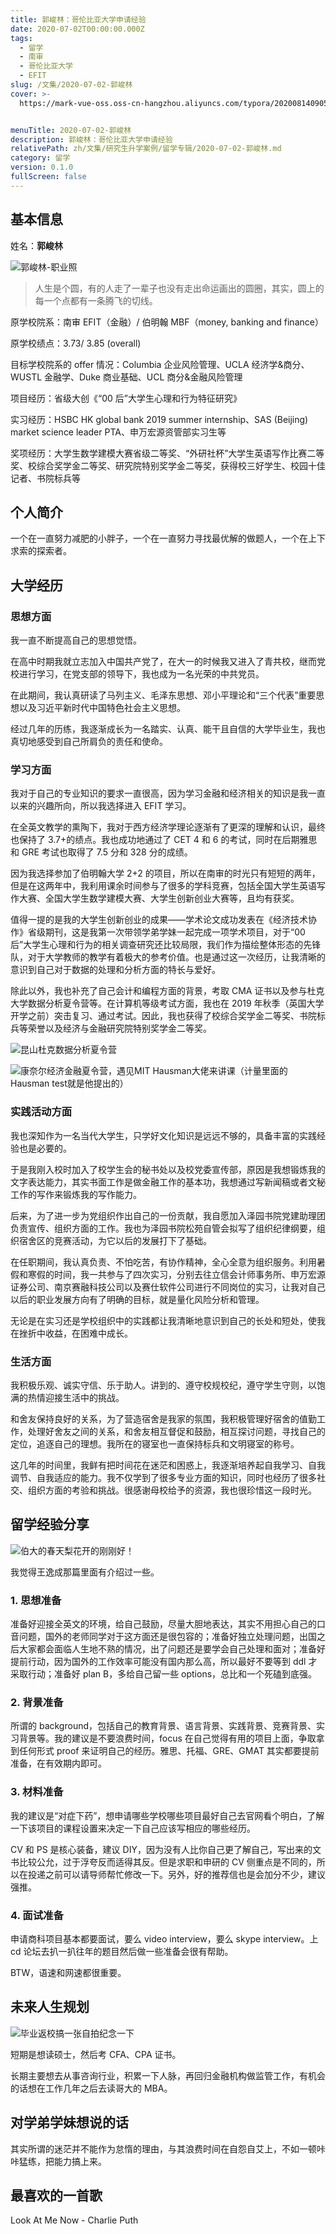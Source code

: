 ```yaml
---
title: 郭峻林：哥伦比亚大学申请经验
date: 2020-07-02T00:00:00.000Z
tags:
  - 留学
  - 南审
  - 哥伦比亚大学
  - EFIT
slug: /文集/2020-07-02-郭峻林
cover: >-
  https://mark-vue-oss.oss-cn-hangzhou.aliyuncs.com/typora/20200814090520.png?x-oss-process=style/cover-compress


menuTitle: 2020-07-02-郭峻林
description: 郭峻林：哥伦比亚大学申请经验
relativePath: zh/文集/研究生升学案例/留学专辑/2020-07-02-郭峻林.md
category: 留学
version: 0.1.0
fullScreen: false
---
```


## 基本信息

姓名：**郭峻林**

![郭峻林-职业照](https://mark-vue-oss.oss-cn-hangzhou.aliyuncs.com/typora/郭峻林-职业照.jpg)

> 人生是个圆，有的人走了一辈子也没有走出命运画出的圆圈，其实，圆上的每一个点都有一条腾飞的切线。

原学校院系：南审 EFIT（金融）/ 伯明翰 MBF（money, banking and finance）

原学校绩点：3.73/ 3.85 (overall)

目标学校院系的 offer 情况：Columbia 企业风险管理、UCLA 经济学&商分、WUSTL 金融学、Duke 商业基础、UCL 商分&金融风险管理

项目经历：省级大创《“00 后”大学生心理和行为特征研究》

实习经历：HSBC HK global bank 2019 summer internship、SAS (Beijing) market science leader PTA、申万宏源资管部实习生等

奖项经历：大学生数学建模大赛省级二等奖、“外研社杯”大学生英语写作比赛二等奖、校综合奖学金二等奖、研究院特别奖学金二等奖，获得校三好学生、校园十佳记者、书院标兵等

<!-- more -->

## 个人简介

一个在一直努力减肥的小胖子，一个在一直努力寻找最优解的做题人，一个在上下求索的探索者。

## 大学经历

### 思想方面

我一直不断提高自己的思想觉悟。

在高中时期我就立志加入中国共产党了，在大一的时候我又进入了青共校，继而党校进行学习，在党支部的领导下，我也成为一名光荣的中共党员。

在此期间，我认真研读了马列主义、毛泽东思想、邓小平理论和“三个代表”重要思想以及习近平新时代中国特色社会主义思想。

经过几年的历练，我逐渐成长为一名踏实、认真、能干且自信的大学毕业生，我也真切地感受到自己所肩负的责任和使命。

### 学习方面

我对于自己的专业知识的要求一直很高，因为学习金融和经济相关的知识是我一直以来的兴趣所向，所以我选择进入 EFIT 学习。

在全英文教学的熏陶下，我对于西方经济学理论逐渐有了更深的理解和认识，最终也保持了 3.7+的绩点。我也成功地通过了 CET 4 和 6 的考试，同时在后期雅思和 GRE 考试也取得了 7.5 分和 328 分的成绩。

因为我选择参加了伯明翰大学 2+2 的项目，所以在南审的时光只有短短的两年，但是在这两年中，我利用课余时间参与了很多的学科竞赛，包括全国大学生英语写作大赛、全国大学生数学建模大赛、大学生创新创业大赛等，且均有获奖。

值得一提的是我的大学生创新创业的成果——学术论文成功发表在《经济技术协作》省级期刊，这是我第一次带领学弟学妹一起完成一项学术项目，对于“00 后”大学生心理和行为的相关调查研究还比较局限，我们作为描绘整体形态的先锋队，对于大学教师的教学有着极大的参考价值。也是通过这一次经历，让我清晰的意识到自己对于数据的处理和分析方面的特长与爱好。

除此以外，我也补充了自己会计和编程方面的背景，考取 CMA 证书以及参与杜克大学数据分析夏令营等。在计算机等级考试方面，我也在 2019 年秋季（英国大学开学之前）突击复习、通过考试。因此，我也获得了校综合奖学金二等奖、书院标兵等荣誉以及经济与金融研究院特别奖学金二等奖。

![昆山杜克数据分析夏令营](https://mark-vue-oss.oss-cn-hangzhou.aliyuncs.com/typora/郭峻林-杜克.jpg)

![康奈尔经济金融夏令营，遇见MIT Hausman大佬来讲课（计量里面的Hausman test就是他提出的）](https://mark-vue-oss.oss-cn-hangzhou.aliyuncs.com/typora/郭峻林-与教授.jpg)

### 实践活动方面

我也深知作为一名当代大学生，只学好文化知识是远远不够的，具备丰富的实践经验也是必要的。

于是我刚入校时加入了校学生会的秘书处以及校党委宣传部，原因是我想锻炼我的文字表达能力，其实书面工作是做金融工作的基本功，我想通过写新闻稿或者文秘工作的写作来锻炼我的写作能力。

后来，为了进一步为党组织作出自己的一份贡献，我自愿加入泽园书院党建助理团负责宣传、组织方面的工作。我也为泽园书院松苑自管会拟写了组织纪律纲要，组织宿舍区的竞赛活动，为它以后的发展打下了基础。

在任职期间，我认真负责、不怕吃苦，有协作精神，全心全意为组织服务。利用暑假和寒假的时间，我一共参与了四次实习，分别去往立信会计师事务所、申万宏源证券公司、南京赛融科技公司以及赛仕软件公司进行不同岗位的实习，让我对自己以后的职业发展方向有了明确的目标，就是量化风险分析和管理。

无论是在实习还是学校组织中的实践都让我清晰地意识到自己的长处和短处，使我在挫折中收益，在困难中成长。

### 生活方面

我积极乐观、诚实守信、乐于助人。讲到的、遵守校规校纪，遵守学生守则，以饱满的热情迎接生活中的挑战。

和舍友保持良好的关系，为了营造宿舍是我家的氛围，我积极管理好宿舍的值勤工作，处理好舍友之间的关系，和舍友相互督促和鼓励，相互探讨问题，寻找自己的定位，追逐自己的理想。我所在的寝室也一直保持标兵和文明寝室的称号。

这几年的时间里，我鲜有把时间花在迷茫和困惑上，我逐渐培养起自我学习、自我调节、自我适应的能力。我不仅学到了很多专业方面的知识，同时也经历了很多社交、组织方面的考验和挑战。很感谢母校给予的资源，我也很珍惜这一段时光。

## 留学经验分享

![伯大的春天梨花开的刚刚好！](https://mark-vue-oss.oss-cn-hangzhou.aliyuncs.com/typora/郭峻林-伯明翰.jpg)

我觉得王逸成那篇里面有介绍过一些。

### 1. 思想准备

准备好迎接全英文的环境，给自己鼓励，尽量大胆地表达，其实不用担心自己的口音问题，国外的老师同学对于这方面还是很包容的；准备好独立处理问题，出国之后大家都会面临人生地不熟的情况，出了问题还是要学会自己处理和面对；准备好提前行动，因为国外的工作效率可能没有国内那么高，所以最好不要等到 ddl 才采取行动；准备好 plan B，多给自己留一些 options，总比和一个死磕到底强。

### 2. 背景准备

所谓的 background，包括自己的教育背景、语言背景、实践背景、竞赛背景、实习背景等。我的建议是不要浪费时间，focus 在自己觉得有用的项目上面，争取拿到任何形式 proof 来证明自己的经历。雅思、托福、GRE、GMAT 其实都要提前准备，在有效期内即可。

### 3. 材料准备

我的建议是“对症下药”，想申请哪些学校哪些项目最好自己去官网看个明白，了解一下该项目的课程设置来决定一下自己应该写相应的哪些经历。

CV 和 PS 是核心装备，建议 DIY，因为没有人比你自己更了解自己，写出来的文书比较公允，过于浮夸反而适得其反。但是求职和申研的 CV 侧重点是不同的，所以在投递之前可以请导师帮忙修改一下。另外，好的推荐信也是会加分不少，建议强推。

### 4. 面试准备

申请商科项目基本都要面试，要么 video interview，要么 skype interview。上 cd 论坛去扒一扒往年的题目然后做一些准备会很有帮助。

BTW，语速和网速都很重要。

## 未来人生规划

![毕业返校搞一张自拍纪念一下](https://mark-vue-oss.oss-cn-hangzhou.aliyuncs.com/typora/郭峻林-全剧终.jpg)

短期是想读硕士，然后考 CFA、CPA 证书。

长期主要想去从事咨询行业，积累一下人脉，再回归金融机构做监管工作，有机会的话想在工作几年之后去读哥大的 MBA。

## 对学弟学妹想说的话

其实所谓的迷茫并不能作为怠惰的理由，与其浪费时间在自怨自艾上，不如一顿咔咔猛练，把能力搞上来。

## 最喜欢的一首歌

Look At Me Now - Charlie Puth
